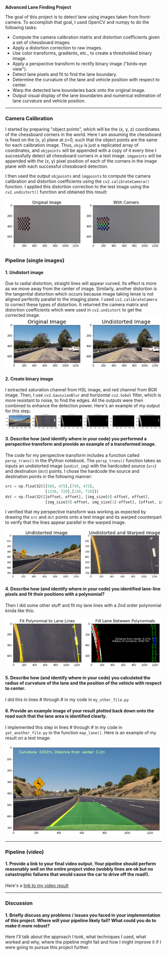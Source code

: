 
**Advanced Lane Finding Project**

The goal of this project is to detect lane using images taken from front-camera. To accomplish that goal, I used OpenCV and numpy to do the following tasks:

* Compute the camera calibration matrix and distortion coefficients given a set of chessboard images.
* Apply a distortion correction to raw images.
* Use color transforms, gradients, etc., to create a thresholded binary image.
* Apply a perspective transform to rectify binary image ("birds-eye view").
* Detect lane pixels and fit to find the lane boundary.
* Determine the curvature of the lane and vehicle position with respect to center.
* Warp the detected lane boundaries back onto the original image.
* Output visual display of the lane boundaries and numerical estimation of lane curvature and vehicle position.

[//]: # (Image References)

[image1]: ./examples/chessboard.png "chessboard detection"
[image2]: ./examples/undistort_output.png "Undistorted"
[image3]: ./examples/binary_combo_example.png "Binary Example"
[image4]: ./examples/warped.png "Warp Example"
[image5]: ./examples/color_fit_lines.png "Fit Visual"
[image6]: ./examples/example_output.png "Output"
[video1]: ./project_video.mp4 "Video"
 

---

### Camera Calibration

I started by preparing "object points", which will be the (x, y, z) coordinates of the chessboard corners in the world. Here I am assuming the chessboard is fixed on the (x, y) plane at z=0, such that the object points are the same for each calibration image.  Thus, `objp` is just a replicated array of coordinates, and `objpoints` will be appended with a copy of it every time I successfully detect all chessboard corners in a test image.  `imgpoints` will be appended with the (x, y) pixel position of each of the corners in the image plane with each successful chessboard detection.  

I then used the output `objpoints` and `imgpoints` to compute the camera calibration and distortion coefficients using the `cv2.calibrateCamera()` function.  I applied this distortion correction to the test image using the `cv2.undistort()` function and obtained this result: 

![alt text][image1]

### Pipeline (single images)

#### 1. Undistort image
Due to radial distortion, straight lines will appear curved. Its effect is more as we move away from the center of image. Similarly, another distortion is the tangential distortion which occurs because image taking lense is not aligned perfectly parallel to the imaging plane. I used `cv2.calibrateCamera` to correct these types of distortion. It returned the camera matrix and distortion coefficients which were used in `cv2.undistort` to get the corrected image.
![alt text][image2]

#### 2. Create binary image

I extracted saturation channel from HSL image, and red channel from BGR image. Then, I use `cv2.GaussianBlur` and horizontal `cv2.Sobel` filter, which is more resistant to noise, to find the edges.  All the outputs were then combined to enhance the detection power. Here's an example of my output for this step.
![alt text][image3]

#### 3. Describe how (and identify where in your code) you performed a perspective transform and provide an example of a transformed image.

The code for my perspective transform includes a function called `persp_trans()` in the IPython notebook.  The `persp_trans()` function takes as inputs an undistorted image (`undist_img`) with the hardcoded source (`src`) and destination (`dst`) points.  I chose the hardcode the source and destination points in the following manner:

```python
src = np.float32([[560, 475],[750, 475],
                  [1230, 720],[150, 720]])
dst = np.float32([[offset, offset], [img_size[0]-offset, offset], 
                  [img_size[0]-offset, img_size[1]-offset], [offset, img_size[1]-offset]])
```

I verified that my perspective transform was working as expected by drawing the `src` and `dst` points onto a test image and its warped counterpart to verify that the lines appear parallel in the warped image.

![alt text][image4]

#### 4. Describe how (and identify where in your code) you identified lane-line pixels and fit their positions with a polynomial?

Then I did some other stuff and fit my lane lines with a 2nd order polynomial kinda like this:

![alt text][image5]

#### 5. Describe how (and identify where in your code) you calculated the radius of curvature of the lane and the position of the vehicle with respect to center.

I did this in lines # through # in my code in `my_other_file.py`

#### 6. Provide an example image of your result plotted back down onto the road such that the lane area is identified clearly.

I implemented this step in lines # through # in my code in `yet_another_file.py` in the function `map_lane()`.  Here is an example of my result on a test image:

![alt text][image6]

---

### Pipeline (video)

#### 1. Provide a link to your final video output.  Your pipeline should perform reasonably well on the entire project video (wobbly lines are ok but no catastrophic failures that would cause the car to drive off the road!).

Here's a [link to my video result](./project_video.mp4)

---

### Discussion

#### 1. Briefly discuss any problems / issues you faced in your implementation of this project.  Where will your pipeline likely fail?  What could you do to make it more robust?

Here I'll talk about the approach I took, what techniques I used, what worked and why, where the pipeline might fail and how I might improve it if I were going to pursue this project further.  
